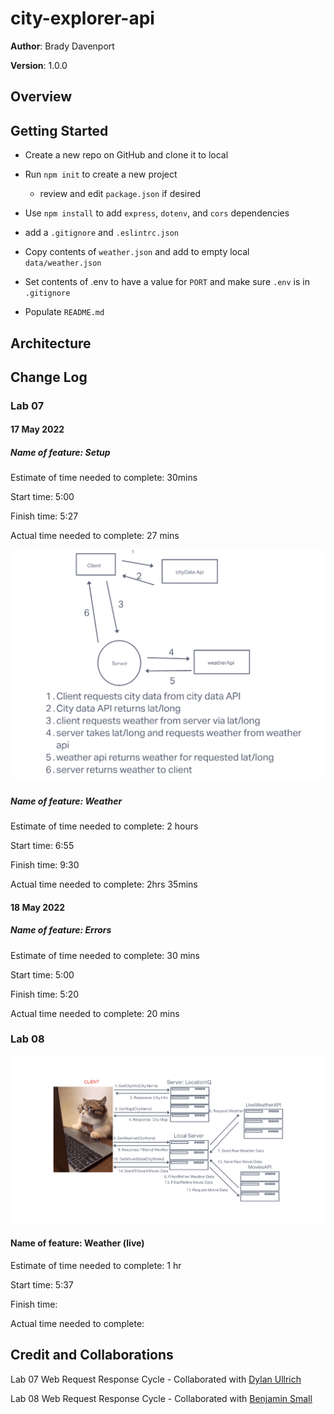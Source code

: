 # city-explorer-api

**Author**: Brady Davenport

**Version**: 1.0.0

## Overview
<!-- Provide a high level overview of what this application is and why you are building it, beyond the fact that it's an assignment for this class. (i.e. What's your problem domain?) -->

## Getting Started
<!-- What are the steps that a user must take in order to build this app on their own machine and get it running? -->

* Create a new repo on GitHub and clone it to local

* Run `npm init` to create a new project
  * review and edit `package.json` if desired

* Use `npm install` to add `express`, `dotenv`, and `cors` dependencies

* add a `.gitignore` and `.eslintrc.json`

* Copy contents of `weather.json` and add to empty local `data/weather.json`

* Set contents of .env to have a value for `PORT` and make sure `.env` is in `.gitignore`

* Populate `README.md`

## Architecture
<!-- Provide a detailed description of the application design. What technologies (languages, libraries, etc) you're using, and any other relevant design information. -->

## Change Log
<!-- Use this area to document the iterative changes made to your application as each feature is successfully implemented. Use time stamps. Here's an example:

01-01-2001 4:59pm - Application now has a fully-functional express server, with a GET route for the location resource. -->

### Lab 07

#### 17 May 2022

##### Name of feature: Setup

Estimate of time needed to complete: 30mins

Start time: 5:00

Finish time: 5:27

Actual time needed to complete: 27 mins

![lab07-wrrc](src/img/lab07-wrrc.png)

##### Name of feature: Weather

Estimate of time needed to complete: 2 hours

Start time: 6:55

Finish time: 9:30

Actual time needed to complete: 2hrs 35mins

#### 18 May 2022

##### Name of feature: Errors

Estimate of time needed to complete: 30 mins

Start time: 5:00

Finish time:  5:20

Actual time needed to complete: 20 mins

### Lab 08

![lab08-wrrc](src/img/lab08-wrrc.png)

#### Name of feature: Weather (live)

Estimate of time needed to complete: 1 hr

Start time: 5:37

Finish time:

Actual time needed to complete:

<!-- ## Lab 

Name of feature:

Estimate of time needed to complete:

Start time:

Finish time:

Actual time needed to complete: -->

## Credit and Collaborations

Lab 07 Web Request Response Cycle - Collaborated with [Dylan Ullrich](https://github.com/GetUllrichorDieTrying)

Lab 08 Web Request Response Cycle - Collaborated with [Benjamin Small](https://github.com/BenjaminSmall94)
